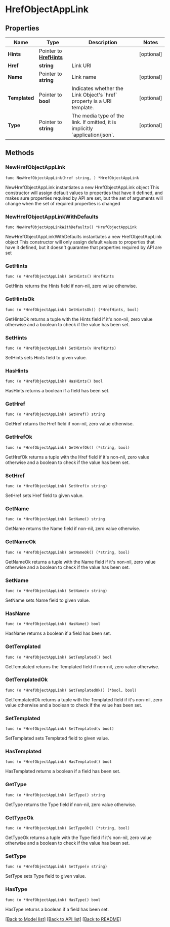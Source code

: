 # HrefObjectAppLink

## Properties

Name | Type | Description | Notes
------------ | ------------- | ------------- | -------------
**Hints** | Pointer to [**HrefHints**](HrefHints.md) |  | [optional] 
**Href** | **string** | Link URI | 
**Name** | Pointer to **string** | Link name | [optional] 
**Templated** | Pointer to **bool** | Indicates whether the Link Object&#39;s &#x60;href&#x60; property is a URI template. | [optional] 
**Type** | Pointer to **string** | The media type of the link. If omitted, it is implicitly &#x60;application/json&#x60;. | [optional] 

## Methods

### NewHrefObjectAppLink

`func NewHrefObjectAppLink(href string, ) *HrefObjectAppLink`

NewHrefObjectAppLink instantiates a new HrefObjectAppLink object
This constructor will assign default values to properties that have it defined,
and makes sure properties required by API are set, but the set of arguments
will change when the set of required properties is changed

### NewHrefObjectAppLinkWithDefaults

`func NewHrefObjectAppLinkWithDefaults() *HrefObjectAppLink`

NewHrefObjectAppLinkWithDefaults instantiates a new HrefObjectAppLink object
This constructor will only assign default values to properties that have it defined,
but it doesn't guarantee that properties required by API are set

### GetHints

`func (o *HrefObjectAppLink) GetHints() HrefHints`

GetHints returns the Hints field if non-nil, zero value otherwise.

### GetHintsOk

`func (o *HrefObjectAppLink) GetHintsOk() (*HrefHints, bool)`

GetHintsOk returns a tuple with the Hints field if it's non-nil, zero value otherwise
and a boolean to check if the value has been set.

### SetHints

`func (o *HrefObjectAppLink) SetHints(v HrefHints)`

SetHints sets Hints field to given value.

### HasHints

`func (o *HrefObjectAppLink) HasHints() bool`

HasHints returns a boolean if a field has been set.

### GetHref

`func (o *HrefObjectAppLink) GetHref() string`

GetHref returns the Href field if non-nil, zero value otherwise.

### GetHrefOk

`func (o *HrefObjectAppLink) GetHrefOk() (*string, bool)`

GetHrefOk returns a tuple with the Href field if it's non-nil, zero value otherwise
and a boolean to check if the value has been set.

### SetHref

`func (o *HrefObjectAppLink) SetHref(v string)`

SetHref sets Href field to given value.


### GetName

`func (o *HrefObjectAppLink) GetName() string`

GetName returns the Name field if non-nil, zero value otherwise.

### GetNameOk

`func (o *HrefObjectAppLink) GetNameOk() (*string, bool)`

GetNameOk returns a tuple with the Name field if it's non-nil, zero value otherwise
and a boolean to check if the value has been set.

### SetName

`func (o *HrefObjectAppLink) SetName(v string)`

SetName sets Name field to given value.

### HasName

`func (o *HrefObjectAppLink) HasName() bool`

HasName returns a boolean if a field has been set.

### GetTemplated

`func (o *HrefObjectAppLink) GetTemplated() bool`

GetTemplated returns the Templated field if non-nil, zero value otherwise.

### GetTemplatedOk

`func (o *HrefObjectAppLink) GetTemplatedOk() (*bool, bool)`

GetTemplatedOk returns a tuple with the Templated field if it's non-nil, zero value otherwise
and a boolean to check if the value has been set.

### SetTemplated

`func (o *HrefObjectAppLink) SetTemplated(v bool)`

SetTemplated sets Templated field to given value.

### HasTemplated

`func (o *HrefObjectAppLink) HasTemplated() bool`

HasTemplated returns a boolean if a field has been set.

### GetType

`func (o *HrefObjectAppLink) GetType() string`

GetType returns the Type field if non-nil, zero value otherwise.

### GetTypeOk

`func (o *HrefObjectAppLink) GetTypeOk() (*string, bool)`

GetTypeOk returns a tuple with the Type field if it's non-nil, zero value otherwise
and a boolean to check if the value has been set.

### SetType

`func (o *HrefObjectAppLink) SetType(v string)`

SetType sets Type field to given value.

### HasType

`func (o *HrefObjectAppLink) HasType() bool`

HasType returns a boolean if a field has been set.


[[Back to Model list]](../README.md#documentation-for-models) [[Back to API list]](../README.md#documentation-for-api-endpoints) [[Back to README]](../README.md)


